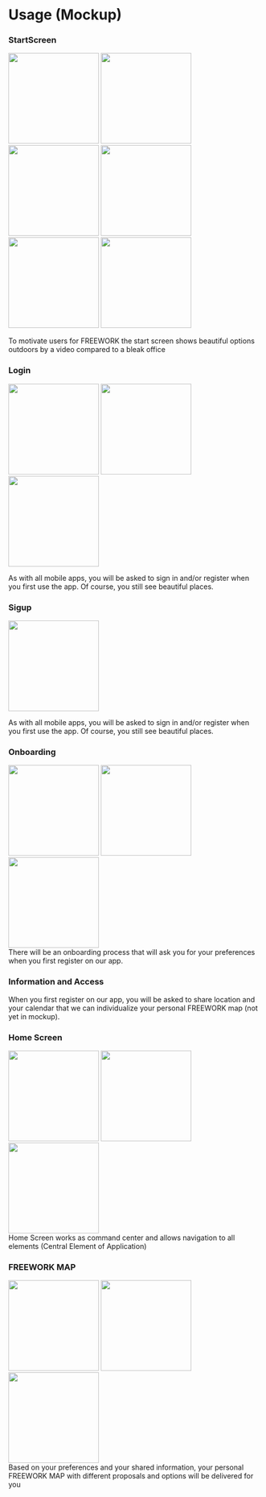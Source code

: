 # Usage (Mockup)


### StartScreen

<p style={{margin: "2vh 0px 2vh 0px", clear: "both"}}>
<img className="mockup" width="180vw" src="/img/mockup/start1.png"/> 
<img className="mockup" width="180vw" src="/img/mockup/start2.png"/> 
<img className="mockup" width="180vw" src="/img/mockup/start3.png"/> 
<img className="mockup" width="180vw" src="/img/mockup/start4.png"/> 
<img className="mockup" width="180vw" src="/img/mockup/start5.png"/> 
<img className="mockup" width="180vw" src="/img/mockup/start6.png"/> 

To motivate users for FREEWORK the start screen shows beautiful options outdoors by a video compared to a bleak office
</p>

<div style={{clear: "both"}}> </div>

### Login

<p style={{margin: "2vh 0px 2vh 0px", clear: "both"}}>
<img className="mockup" width="180vw" src="/img/mockup/login1.png"/> 
<img className="mockup" width="180vw"  src="/img/mockup/login2.png"/> 
<img className="mockup" width="180vw"  src="/img/mockup/login_3_test.png"/> 


As with all mobile apps, you will be asked to sign in and/or register when you first use the app. Of course, you still see beautiful places.
</p>

<div style={{clear: "both"}}> </div>

### Sigup

<p style={{margin: "2vh 0px 2vh 0px", clear: "both"}}>
<img className="mockup" width="180vw" src="/img/mockup/signup1.png"/> 


As with all mobile apps, you will be asked to sign in and/or register when you first use the app. Of course, you still see beautiful places.
</p>

<div style={{clear: "both"}}> </div>

### Onboarding

<img className="mockup" width="180vw" src="/img/mockup/poll1.png"/> 
<img className="mockup" width="180vw" src="/img/mockup/poll2.png"/> 
<img className="mockup" width="180vw" src="/img/mockup/poll3.png"/> 

<div className="mockup-p">
There will be an onboarding process that will ask you for your preferences when you first register on our app.
</div>

<div style={{clear: "both"}}> </div>

### Information and Access

<div className="mockup-p">
When you first register on our app, you will be asked to share location and your calendar that we can individualize your personal FREEWORK map (not yet in mockup).
</div>

<div style={{clear: "both"}}> </div>


### Home Screen
<img className="mockup" width="180vw" src="/img/mockup/home1.png"/> 
<img className="mockup" width="180vw" src="/img/mockup/home2_sidebar.png"/> 
<img className="mockup" width="180vw" src="/img/mockup/home3.png"/> 

<div className="mockup-p">
Home Screen works as command center and allows navigation to all elements (Central Element of Application)
</div>

<div style={{clear: "both"}}> </div>

### FREEWORK MAP

<img className="mockup" width="180vw" src="/img/mockup/map1.png"/> 
<img className="mockup" width="180vw" src="/img/mockup/placecategory1.png"/> 
<img className="mockup" width="180vw" src="/img/mockup/placecategory2.png"/> 




 

<div className="mockup-p">
Based on your preferences and your shared information, your personal FREEWORK MAP with different proposals and options will be delivered for you
</div>

<div style={{clear: "both"}}> </div>
